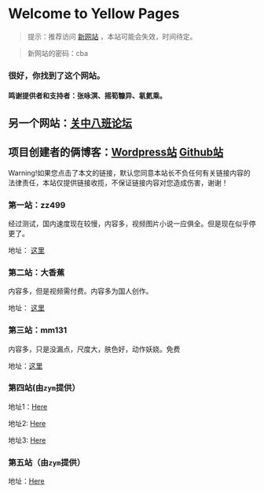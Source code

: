 # Welcome to Yellow Pages

> 
>提示：推荐访问 [新网站](https://henryhe613.github.io/blog/2020/04/25/yellow-pages/) ，本站可能会失效，时间待定。
>

>
>新网站的密码：cba
>

### 很好，你找到了这个网站。

#### 鸣谢提供者和支持者：张咏溟、摇筍糠异、氡氦乘。

## 另一个网站：[关中八班论坛](https://gz1708.home.blog)

## 项目创建者的俩博客：[Wordpress站](https://atasgayb.wordpress.com/)   [Github站](https://henryhe613.github.io/blog)

Warning!如果您点击了本文的链接，默认您同意本站长不负任何有关链接内容的法律责任，本站仅提供链接收揽，不保证链接内容对您造成伤害，谢谢！

### 第一站：zz499

经过测试，国内速度现在较慢，内容多，视频图片小说一应俱全。但是现在似乎停更了。

地址： [这里](http://zz499.com)

### 第二站：大香蕉

内容多，但是视频需付费。内容多为国人创作。

地址： [这里](https://wwwdxj1110.com)

### 第三站：mm131

内容多，只是没漏点，尺度大，肤色好，动作妖娆。免费

地址：[这里](http://m.mm131.net)

### 第四站(由```zym```提供）

地址1：[Here](http://www.tom875.com)

地址2: [Here](https://www.tom652.com)

地址3: [Here](https://www.tom104.com)

### 第五站（由```zym```提供）

地址：[Here](http://www.kkppdd99.com)



<!--You can use the [editor on GitHub](https://github.com/HenryHe613/yellow/edit/master/README.md) to maintain and preview the content for your website in Markdown files.

Whenever you commit to this repository, GitHub Pages will run [Jekyll](https://jekyllrb.com/) to rebuild the pages in your site, from the content in your Markdown files.

### Markdown

Markdown is a lightweight and easy-to-use syntax for styling your writing. It includes conventions for

```markdown
Syntax highlighted code block

# Header 1
## Header 2
### Header 3

- Bulleted
- List

1. Numbered
2. List

**Bold** and _Italic_ and `Code` text

[Link](url) and ![Image](src)
```

For more details see [GitHub Flavored Markdown](https://guides.github.com/features/mastering-markdown/).

### Jekyll Themes

Your Pages site will use the layout and styles from the Jekyll theme you have selected in your [repository settings](https://github.com/HenryHe613/yellow/settings). The name of this theme is saved in the Jekyll `_config.yml` configuration file.

### Support or Contact

Having trouble with Pages? Check out our [documentation](https://help.github.com/categories/github-pages-basics/) or [contact support](https://github.com/contact) and we’ll help you sort it out.
-->
